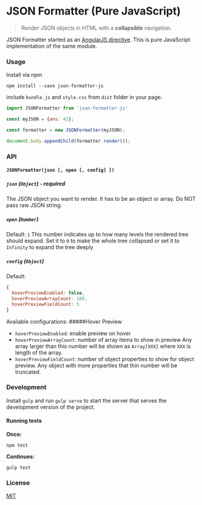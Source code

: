 # JSON Formatter (Pure JavaScript)

> Render JSON objects in HTML with a **collapsible** navigation.

JSON Formatter started as an [AngularJS directive](https://github.com/mohsen1/json-formatter). This is pure JavaScript implementation of the same module.


### Usage

Install via npm

```shell
npm install --save json-formatter-js
```
include `bundle.js` and `style.css` from `dist` folder in your page.
```js
import JSONFormatter from 'json-formatter-js'

const myJSON = {ans: 42};

const formatter = new JSONFormatter(myJSON);

document.body.appendChild(formatter.render());

```

### API

#### `JSONFormatter(json [, open [, config] ])`

##### `json` (`Object`) - **required**
The JSON object you want to render. It has to be an object or array. Do NOT pass raw JSON string.
##### `open` (`Number`)
Default: `1`
This number indicates up to how many levels the rendered tree should expand. Set it to `0` to make the whole tree collapsed or set it to `Infinity` to expand the tree deeply
##### `config` (`Object`)
Default:
```js
{
  hoverPreviewEnabled: false,
  hoverPreviewArrayCount: 100,
  hoverPreviewFieldCount: 5
}
```
Available configurations:
#####Hover Preview
* `hoverPreviewEnabled`:  enable preview on hover
* `hoverPreviewArrayCount`: number of array items to show in preview Any array larger than this number will be shown as `Array[XXX]` where `XXX` is length of the array.
* `hoverPreviewFieldCount`: number of object properties to show for object preview. Any object with more properties that thin number will be truncated.

### Development
Install `gulp` and run `gulp serve` to start the server that serves the development version of the project.

#### Running tests

**Once:**
```shell
npm test
```

**Continues:**
```shell
gulp test
```


### License
[MIT](./LICENSE)